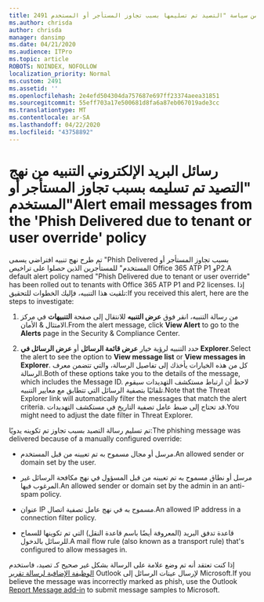 ```yaml
---
title: 2491 رسائل البريد الإلكتروني التنبيه من سياسة "التصيد تم تسليمها بسبب تجاوز المستأجر أو المستخدم"
ms.author: chrisda
author: chrisda
manager: dansimp
ms.date: 04/21/2020
ms.audience: ITPro
ms.topic: article
ROBOTS: NOINDEX, NOFOLLOW
localization_priority: Normal
ms.custom: 2491
ms.assetid: ''
ms.openlocfilehash: 2e4efd504304da757687e697ff23374aeea31851
ms.sourcegitcommit: 55eff703a17e500681d8fa6a87eb067019ade3cc
ms.translationtype: MT
ms.contentlocale: ar-SA
ms.lasthandoff: 04/22/2020
ms.locfileid: "43758892"
---
```

# <a name="alert-email-messages-from-the-phish-delivered-due-to-tenant-or-user-override-policy"></a><span data-ttu-id="b4e1c-102">رسائل البريد الإلكتروني التنبيه من نهج "التصيد تم تسليمه بسبب تجاوز المستأجر أو المستخدم"</span><span class="sxs-lookup"><span data-stu-id="b4e1c-102">Alert email messages from the 'Phish Delivered due to tenant or user override' policy</span></span>

<span data-ttu-id="b4e1c-103">تم طرح نهج تنبيه افتراضي يسمى "Phish Delivered بسبب تجاوز المستأجر أو المستخدم" للمستأجرين الذين حصلوا على تراخيص Office 365 ATP P1 وP2.</span><span class="sxs-lookup"><span data-stu-id="b4e1c-103">A default alert policy named "Phish Delivered due to tenant or user override" has been rolled out to tenants with Office 365 ATP P1 and P2 licenses.</span></span> <span data-ttu-id="b4e1c-104">إذا تلقيت هذا التنبيه، فإليك الخطوات للتحقيق:</span><span class="sxs-lookup"><span data-stu-id="b4e1c-104">If you received this alert, here are the steps to investigate:</span></span>

1. <span data-ttu-id="b4e1c-105">من رسالة التنبيه، انقر فوق **عرض التنبيه** للانتقال إلى صفحة **التنبيهات** في مركز الامتثال & الأمان.</span><span class="sxs-lookup"><span data-stu-id="b4e1c-105">From the alert message, click **View Alert** to go to the **Alerts** page in the Security & Compliance Center.</span></span>

2. <span data-ttu-id="b4e1c-106">حدد التنبيه لرؤية خيار **عرض قائمة الرسائل** أو **عرض الرسائل في Explorer**.</span><span class="sxs-lookup"><span data-stu-id="b4e1c-106">Select the alert to see the option to **View message list** or **View messages in Explorer**.</span></span> <span data-ttu-id="b4e1c-107">كل من هذه الخيارات يأخذك إلى تفاصيل الرسالة، والتي تتضمن معرف الرسالة.</span><span class="sxs-lookup"><span data-stu-id="b4e1c-107">Both of these options take you to the details of the message, which includes the Message ID.</span></span> <span data-ttu-id="b4e1c-108">لاحظ أن ارتباط مستكشف التهديدات سيقوم تلقائيًا بتصفية الرسائل التي تتطابق مع معايير التنبيه.</span><span class="sxs-lookup"><span data-stu-id="b4e1c-108">Note that the Threat Explorer link will automatically filter the messages that match the alert criteria.</span></span> <span data-ttu-id="b4e1c-109">قد تحتاج إلى ضبط عامل تصفية التاريخ في مستكشف التهديدات.</span><span class="sxs-lookup"><span data-stu-id="b4e1c-109">You might need to adjust the date filter in Threat Explorer.</span></span>

<span data-ttu-id="b4e1c-110">تم تسليم رسالة التصيد بسبب تجاوز تم تكوينه يدويًا:</span><span class="sxs-lookup"><span data-stu-id="b4e1c-110">The phishing message was delivered because of a manually configured override:</span></span>

- <span data-ttu-id="b4e1c-111">مرسل أو مجال مسموح به تم تعيينه من قبل المستخدم.</span><span class="sxs-lookup"><span data-stu-id="b4e1c-111">An allowed sender or domain set by the user.</span></span>

- <span data-ttu-id="b4e1c-112">مرسل أو نطاق مسموح به تم تعيينه من قبل المسؤول في نهج مكافحة الرسائل غير المرغوب فيها.</span><span class="sxs-lookup"><span data-stu-id="b4e1c-112">An allowed sender or domain set by the admin in an anti-spam policy.</span></span>

- <span data-ttu-id="b4e1c-113">عنوان IP مسموح به في نهج عامل تصفية اتصال.</span><span class="sxs-lookup"><span data-stu-id="b4e1c-113">An allowed IP address in a connection filter policy.</span></span>

- <span data-ttu-id="b4e1c-114">قاعدة تدفق البريد (المعروفة أيضًا باسم قاعدة النقل) التي تم تكوينها للسماح للرسائل بالدخول.</span><span class="sxs-lookup"><span data-stu-id="b4e1c-114">A mail flow rule (also known as a transport rule) that's configured to allow messages in.</span></span>

<span data-ttu-id="b4e1c-115">إذا كنت تعتقد أنه تم وضع علامة على الرسالة بشكل غير صحيح كـ تصيد، فاستخدم [الوظيفة الإضافية لرسالة تقرير](https://support.office.com/article/b5caa9f1-cdf3-4443-af8c-ff724ea719d2) Outlook لإرسال عينات الرسائل إلى Microsoft.</span><span class="sxs-lookup"><span data-stu-id="b4e1c-115">If you believe the message was incorrectly marked as phish, use the Outlook [Report Message add-in](https://support.office.com/article/b5caa9f1-cdf3-4443-af8c-ff724ea719d2) to submit message samples to Microsoft.</span></span>
